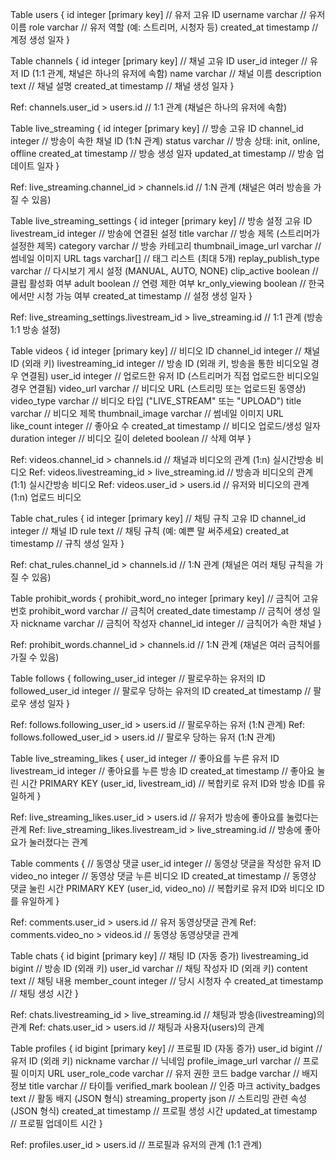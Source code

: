 
Table users {
  id          integer [primary key]   // 유저 고유 ID
  username    varchar                 // 유저 이름
  role        varchar                 // 유저 역할 (예: 스트리머, 시청자 등)
  created_at  timestamp               // 계정 생성 일자
}

Table channels {
  id           integer [primary key]   // 채널 고유 ID
  user_id      integer                  // 유저 ID (1:1 관계, 채널은 하나의 유저에 속함)
  name         varchar                  // 채널 이름
  description  text                     // 채널 설명
  created_at   timestamp                // 채널 생성 일자
}

Ref: channels.user_id > users.id  // 1:1 관계 (채널은 하나의 유저에 속함)

Table live_streaming {
  id                integer [primary key]  // 방송 고유 ID
  channel_id        integer                // 방송이 속한 채널 ID (1:N 관계)
  status            varchar                // 방송 상태: init, online, offline
  created_at        timestamp              // 방송 생성 일자
  updated_at        timestamp              // 방송 업데이트 일자
}

Ref: live_streaming.channel_id > channels.id  // 1:N 관계 (채널은 여러 방송을 가질 수 있음)

Table live_streaming_settings {
  id                  integer [primary key]   // 방송 설정 고유 ID
  livestream_id       integer                  // 방송에 연결된 설정
  title               varchar                  // 방송 제목 (스트리머가 설정한 제목)
  category            varchar                  // 방송 카테고리
  thumbnail_image_url varchar                  // 썸네일 이미지 URL
  tags                varchar[]               // 태그 리스트 (최대 5개)
  replay_publish_type varchar                  // 다시보기 게시 설정 (MANUAL, AUTO, NONE)
  clip_active         boolean                 // 클립 활성화 여부
  adult               boolean                 // 연령 제한 여부
  kr_only_viewing     boolean                 // 한국에서만 시청 가능 여부
  created_at          timestamp               // 설정 생성 일자
}

Ref: live_streaming_settings.livestream_id > live_streaming.id  // 1:1 관계 (방송 1:1 방송 설정)

Table videos {
  id              integer [primary key]   // 비디오 ID
  channel_id      integer                  // 채널 ID (외래 키)
  livestreaming_id integer                 // 방송 ID (외래 키, 방송을 통한 비디오일 경우 연결됨)
  user_id         integer                  // 업로드한 유저 ID (스트리머가 직접 업로드한 비디오일 경우 연결됨)
  video_url       varchar                  // 비디오 URL (스트리밍 또는 업로드된 동영상)
  video_type      varchar                  // 비디오 타입 ("LIVE_STREAM" 또는 "UPLOAD")
  title           varchar                  // 비디오 제목
  thumbnail_image varchar                  // 썸네일 이미지 URL
  like_count      integer                  // 좋아요 수
  created_at      timestamp                // 비디오 업로드/생성 일자
  duration        integer                  // 비디오 길이
  deleted         boolean                  // 삭제 여부
}

Ref: videos.channel_id > channels.id     // 채널과 비디오의 관계 (1:n) 실시간방송 비디오
Ref: videos.livestreaming_id > live_streaming.id  // 방송과 비디오의 관계 (1:1) 실시간방송 비디오
Ref: videos.user_id > users.id           // 유저와 비디오의 관계 (1:n) 업로드 비디오

Table chat_rules {
  id          integer [primary key]   // 채팅 규칙 고유 ID
  channel_id  integer                  // 채널 ID
  rule        text                     // 채팅 규칙 (예: 예쁜 말 써주세요)
  created_at  timestamp                // 규칙 생성 일자
}

Ref: chat_rules.channel_id > channels.id // 1:N 관계 (채널은 여러 채팅 규칙을 가질 수 있음)

Table prohibit_words {
  prohibit_word_no  integer [primary key]  // 금칙어 고유 번호
  prohibit_word     varchar                 // 금칙어
  created_date      timestamp               // 금칙어 생성 일자
  nickname          varchar                 // 금칙어 작성자
  channel_id        integer                 // 금칙어가 속한 채널
}

Ref: prohibit_words.channel_id > channels.id // 1:N 관계 (채널은 여러 금칙어를 가질 수 있음)

Table follows {
  following_user_id  integer               // 팔로우하는 유저의 ID
  followed_user_id   integer               // 팔로우 당하는 유저의 ID
  created_at         timestamp             // 팔로우 생성 일자
}

Ref: follows.following_user_id > users.id  // 팔로우하는 유저 (1:N 관계)
Ref: follows.followed_user_id > users.id   // 팔로우 당하는 유저 (1:N 관계)

Table live_streaming_likes {
  user_id         integer               // 좋아요를 누른 유저 ID
  livestream_id   integer               // 좋아요를 누른 방송 ID
  created_at      timestamp             // 좋아요 눌린 시간
  PRIMARY KEY (user_id, livestream_id)       // 복합키로 유저 ID와 방송 ID를 유일하게
}

Ref: live_streaming_likes.user_id > users.id      // 유저가 방송에 좋아요를 눌렀다는 관계
Ref: live_streaming_likes.livestream_id > live_streaming.id  // 방송에 좋아요가 눌러졌다는 관계

Table comments {                         // 동영상 댓글
  user_id         integer               // 동영상  댓글을 작성한 유저 ID
  video_no   integer               // 동영상 댓글 누른 비디오 ID
  created_at      timestamp             // 동영상 댓글 눌린 시간
  PRIMARY KEY (user_id, video_no)       // 복합키로 유저 ID와 비디오 ID를 유일하게
}

Ref: comments.user_id > users.id      // 유저 동영상댓글 관계
Ref: comments.video_no > videos.id  //  동영상 동영상댓글 관계

Table chats {
  id                bigint [primary key]   // 채팅 ID (자동 증가)
  livestreaming_id  bigint                 // 방송 ID (외래 키)
  user_id           varchar                // 채팅 작성자 ID (외래 키)
  content           text                   // 채팅 내용
  member_count      integer                // 당시 시청자 수
  created_at        timestamp              // 채팅 생성 시간
}

Ref: chats.livestreaming_id > live_streaming.id  // 채팅과 방송(livestreaming)의 관계
Ref: chats.user_id > users.id                  // 채팅과 사용자(users)의 관계

Table profiles {
  id               bigint [primary key]  // 프로필 ID (자동 증가)
  user_id          bigint                // 유저 ID (외래 키)
  nickname         varchar               // 닉네임
  profile_image_url varchar              // 프로필 이미지 URL
  user_role_code   varchar               // 유저 권한 코드
  badge            varchar               // 배지 정보
  title            varchar               // 타이틀
  verified_mark    boolean               // 인증 마크
  activity_badges  text                  // 활동 배지 (JSON 형식)
  streaming_property json                // 스트리밍 관련 속성 (JSON 형식)
  created_at       timestamp             // 프로필 생성 시간
  updated_at       timestamp             // 프로필 업데이트 시간
}

Ref: profiles.user_id > users.id   // 프로필과 유저의 관계 (1:1 관계)
